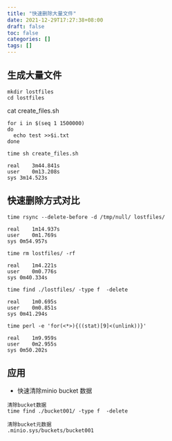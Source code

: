 ```yaml
---
title: "快速删除大量文件"
date: 2021-12-29T17:27:38+08:00
draft: false
toc: false
categories: []
tags: []
---
```


## 生成大量文件
```
mkdir lostfiles
cd lostfiles
```

cat create_files.sh
```
for i in $(seq 1 1500000)
do
  echo test >>$i.txt
done
```

```
time sh create_files.sh

real	3m44.841s
user	0m13.208s
sys	3m14.523s
````
## 快速删除方式对比


```
time rsync --delete-before -d /tmp/null/ lostfiles/

real	1m14.937s
user	0m1.769s
sys	0m54.957s
```

```
time rm lostfiles/ -rf

real	1m4.221s
user	0m0.776s
sys	0m40.334s
```

```
time find ./lostfiles/ -type f  -delete

real	1m0.695s
user	0m0.851s
sys	0m41.294s

```

```
time perl -e 'for(<*>){((stat)[9]<(unlink))}'

real	1m9.959s
user	0m2.955s
sys	0m50.202s
```

## 应用

- 快速清除minio bucket 数据 

```
清除bucket数据
time find ./bucket001/ -type f  -delete

清除bucket元数据
.minio.sys/buckets/bucket001
```

